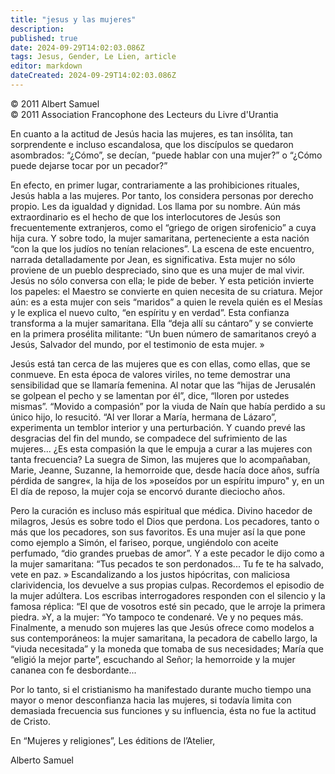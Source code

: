 ```yaml
---
title: "jesus y las mujeres"
description: 
published: true
date: 2024-09-29T14:02:03.086Z
tags: Jesus, Gender, Le Lien, article
editor: markdown
dateCreated: 2024-09-29T14:02:03.086Z
---
```


<p class="v-card tema v-sheet--gris claro aclarar-3 px-2">© 2011 Albert Samuel<br>© 2011 Association Francophone des Lecteurs du Livre d'Urantia</p>


En cuanto a la actitud de Jesús hacia las mujeres, es tan insólita, tan sorprendente e incluso escandalosa, que los discípulos se quedaron asombrados: “¿Cómo”, se decían, “puede hablar con una mujer?” o “¿Cómo puede dejarse tocar por un pecador?”

En efecto, en primer lugar, contrariamente a las prohibiciones rituales, Jesús habla a las mujeres. Por tanto, los considera personas por derecho propio. Les da igualdad y dignidad. Los llama por su nombre. Aún más extraordinario es el hecho de que los interlocutores de Jesús son frecuentemente extranjeros, como el “griego de origen sirofenicio” a cuya hija cura. Y sobre todo, la mujer samaritana, perteneciente a esta nación “con la que los judíos no tenían relaciones”. La escena de este encuentro, narrada detalladamente por Jean, es significativa. Esta mujer no sólo proviene de un pueblo despreciado, sino que es una mujer de mal vivir. Jesús no sólo conversa con ella; le pide de beber. Y esta petición invierte los papeles: el Maestro se convierte en quien necesita de su criatura. Mejor aún: es a esta mujer con seis “maridos” a quien le revela quién es el Mesías y le explica el nuevo culto, “en espíritu y en verdad”. Esta confianza transforma a la mujer samaritana. Ella “deja allí su cántaro” y se convierte en la primera prosélita militante: “Un buen número de samaritanos creyó a Jesús, Salvador del mundo, por el testimonio de esta mujer. »

Jesús está tan cerca de las mujeres que es con ellas, como ellas, que se conmueve. En esta época de valores viriles, no teme demostrar una sensibilidad que se llamaría femenina. Al notar que las “hijas de Jerusalén se golpean el pecho y se lamentan por él”, dice, “lloren por ustedes mismas”. “Movido a compasión” por la viuda de Naín que había perdido a su único hijo, lo resucitó. “Al ver llorar a María, hermana de Lázaro”, experimenta un temblor interior y una perturbación. Y cuando prevé las desgracias del fin del mundo, se compadece del sufrimiento de las mujeres... ¿Es esta compasión la que le empuja a curar a las mujeres con tanta frecuencia? La suegra de Simon, las mujeres que lo acompañaban, Marie, Jeanne, Suzanne, la hemorroide que, desde hacía doce años, sufría pérdida de sangre«, la hija de los »poseídos por un espíritu impuro" y, en un El día de reposo, la mujer coja se encorvó durante dieciocho años.

Pero la curación es incluso más espiritual que médica. Divino hacedor de milagros, Jesús es sobre todo el Dios que perdona. Los pecadores, tanto o más que los pecadores, son sus favoritos. Es una mujer así la que pone como ejemplo a Simón, el fariseo, porque, ungiéndolo con aceite perfumado, “dio grandes pruebas de amor”. Y a este pecador le dijo como a la mujer samaritana: “Tus pecados te son perdonados... Tu fe te ha salvado, vete en paz. » Escandalizando a los justos hipócritas, con maliciosa clarividencia, los devuelve a sus propias culpas. Recordemos el episodio de la mujer adúltera. Los escribas interrogadores responden con el silencio y la famosa réplica: “El que de vosotros esté sin pecado, que le arroje la primera piedra. »Y, a la mujer: “Yo tampoco te condenaré. Ve y no peques más. Finalmente, a menudo son mujeres las que Jesús ofrece como modelos a sus contemporáneos: la mujer samaritana, la pecadora de cabello largo, la “viuda necesitada” y la moneda que tomaba de sus necesidades; María que “eligió la mejor parte”, escuchando al Señor; la hemorroide y la mujer cananea con fe desbordante...

Por lo tanto, si el cristianismo ha manifestado durante mucho tiempo una mayor o menor desconfianza hacia las mujeres, si todavía limita con demasiada frecuencia sus funciones y su influencia, ésta no fue la actitud de Cristo.

En “Mujeres y religiones”, Les éditions de l’Atelier,

Alberto Samuel


